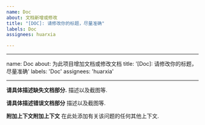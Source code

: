 ```yaml
---
name: Doc
about: 文档新增或修改
title: "[DOC]: 请修改你的标题，尽量准确"
labels: Doc
assignees: huarxia

---
```


---
name: Doc
about: 为此项目增加文档或修改文档
title: '[Doc]: 请修改你的标题，尽量准确'
labels: 'Doc'
assignees: 'huarxia'

---

**请具体描述缺失文档部分.**
描述以及截图等.

**请具体描述错误文档部分**
描述以及截图等.

**附加上下文附加上下文**
在此处添加有关该问题的任何其他上下文.
